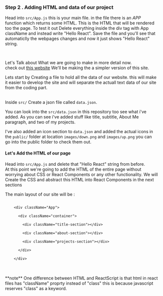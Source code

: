 ### Step 2 . Adding HTML and data of our project

Head into `src/App.js` this is your main file.
in the file there is an *APP* function which returns some HTML.
This is the HTML that will be rendered too the page. To test it out Delete everything inside the div tag with App className and instead write "Hello React".
Save the file and you'll see that automaticlly the webpages changes and now it just shows "Hello React" string.

<br />

Let's Talk about What we are going to make in more detail now. <br />
check out [this website](https://panahiparham.github.io/react-resume/) We'll be making the a simpler version of this site. <br />


Lets start by Creating a file to hold all the data of our website. this will make it easier to develop the site and will separate the actuall text data of our site from the coding part.<br/><br/>

Inside `src/` Create a json file called `data.json`. <br />

You can look into the `src/data.json` in this repository too see what i've added.
As you can see i've added stuff like title, subtitle, About Me paragraph, and two of my projects. <br/>

I've also added an icon section to `data.json` and added the actual icons in the `public/` folder at location `images/down.png` and `images/up.png` you can go into the public folder to check them out.


#### Let's Add the HTML of our page 

Head into `src/App.js` and delete that "Hello React" string from before.<br />
At this point we're going to add the HTML of the entire page without worrying about CSS or React Components or any other functionality. We will Create the CSS and abstract this HTML into React Components in the next sections

The main layout of our site will be :

```

    <div className="App">

      <div className="container">

        <div className="title-section"></div>

        <div className="about-section"></div>

        <div className="projects-section"></div>

      </div>

    </div>

```
<br/>



<br/>
**note** One difference between HTML and ReactScript is that html in react files has "className" proprty instead of "class" this is because javascript reserves "class" as a keyword.





